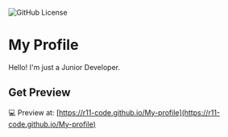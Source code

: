 ![GitHub License](https://img.shields.io/github/license/R11-Code/My-profile?style=flat-square)

# My Profile
Hello! I'm just a Junior Developer.

## Get Preview
💻 Preview at: [https://r11-code.github.io/My-profile](https://r11-code.github.io/My-profile)
